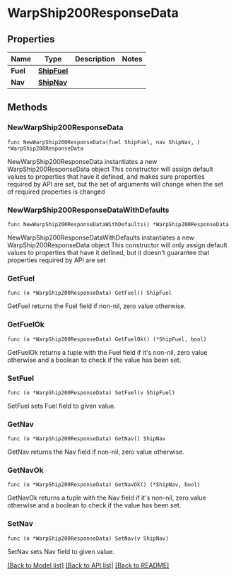 # WarpShip200ResponseData

## Properties

Name | Type | Description | Notes
------------ | ------------- | ------------- | -------------
**Fuel** | [**ShipFuel**](ShipFuel.md) |  | 
**Nav** | [**ShipNav**](ShipNav.md) |  | 

## Methods

### NewWarpShip200ResponseData

`func NewWarpShip200ResponseData(fuel ShipFuel, nav ShipNav, ) *WarpShip200ResponseData`

NewWarpShip200ResponseData instantiates a new WarpShip200ResponseData object
This constructor will assign default values to properties that have it defined,
and makes sure properties required by API are set, but the set of arguments
will change when the set of required properties is changed

### NewWarpShip200ResponseDataWithDefaults

`func NewWarpShip200ResponseDataWithDefaults() *WarpShip200ResponseData`

NewWarpShip200ResponseDataWithDefaults instantiates a new WarpShip200ResponseData object
This constructor will only assign default values to properties that have it defined,
but it doesn't guarantee that properties required by API are set

### GetFuel

`func (o *WarpShip200ResponseData) GetFuel() ShipFuel`

GetFuel returns the Fuel field if non-nil, zero value otherwise.

### GetFuelOk

`func (o *WarpShip200ResponseData) GetFuelOk() (*ShipFuel, bool)`

GetFuelOk returns a tuple with the Fuel field if it's non-nil, zero value otherwise
and a boolean to check if the value has been set.

### SetFuel

`func (o *WarpShip200ResponseData) SetFuel(v ShipFuel)`

SetFuel sets Fuel field to given value.


### GetNav

`func (o *WarpShip200ResponseData) GetNav() ShipNav`

GetNav returns the Nav field if non-nil, zero value otherwise.

### GetNavOk

`func (o *WarpShip200ResponseData) GetNavOk() (*ShipNav, bool)`

GetNavOk returns a tuple with the Nav field if it's non-nil, zero value otherwise
and a boolean to check if the value has been set.

### SetNav

`func (o *WarpShip200ResponseData) SetNav(v ShipNav)`

SetNav sets Nav field to given value.



[[Back to Model list]](../README.md#documentation-for-models) [[Back to API list]](../README.md#documentation-for-api-endpoints) [[Back to README]](../README.md)


